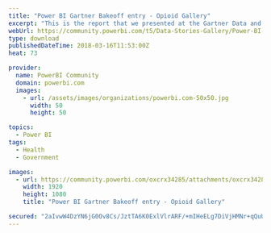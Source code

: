 ```yaml
---
title: "Power BI Gartner Bakeoff entry - Opioid Gallery"
excerpt: "This is the report that we presented at the Gartner Data and Analytics Summit in the bakeoff."
webUrl: https://community.powerbi.com/t5/Data-Stories-Gallery/Power-BI-Gartner-Bakeoff-entry-Opioid-Gallery/m-p/377969
type: download
publishedDateTime: 2018-03-16T11:53:00Z
heat: 73

provider:
  name: PowerBI Community
  domain: powerbi.com
  images:
    - url: /assets/images/organizations/powerbi.com-50x50.jpg
      width: 50
      height: 50

topics:
  - Power BI
tags:
  - Health
  - Government

images:
  - url: https://community.powerbi.com/oxcrx34285/attachments/oxcrx34285/DataStoriesGallery/1702/1/screenshot.png
    width: 1920
    height: 1080
    title: "Power BI Gartner Bakeoff entry - Opioid Gallery"

secured: "2aIvwW4DzYN6jG0Ov8Cs/JztTA6K0ExlVlrARF/+mIHeELg7DiVjHMNr+qQuUlmY3JxN2dvVWr3mai3KOO9t9nyLdwfUfUT2gfHAJ8LE5sP1Z/nzQ7uhQ3dDL/Svrmj/5qyzU7X7UacDQrOFTmYz/EX7cTIn1kI5BEAgo5ZgdTN4akCWR0IFioFV2C5oP478YN932J4AzmPzgYVktFoZIzZtdFS3Gm0QTqC3GH4tx8os+4VpmhN49D9V9/+zU+tE2BzTmUN3MDZi+RcjtsShL6Fmm+0wQ3oINslycBa3Z7GXx+g6yHP6iO7qw6s5svEAnsdyHYC52jWaq6GO6szvZNdZ8Rl65kyw49qd3fBR9DKym9icmSCoET5KFe0T9xr4;E9bgR4SiOznjgapXDVmaqw=="
---
```


